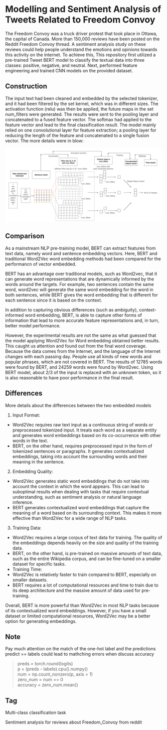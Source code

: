 # Modelling and Sentiment Analysis of Tweets Related to Freedom Convoy

The Freedom Convoy was a truck driver protest that took place in Ottawa, the capital of Canada. More than 150,000 reviews have been posted on the Reddit Freedom Convoy thread. A sentiment analysis study on these reviews could help people understand the emotions and opinions towards this activity on the internet. To achieve this, This repository first utilized a pre-trained Tweet BERT model to classify the textual data into three classes: positive, negative, and neutral. Next,  performed feature engineering and trained CNN models on the provided dataset.

## Construction
The input text had been cleaned and embedded by the selected tokenizer, and it had been filtered by the set kernel, which was in different sizes. The activation function (relu) was then be applied, the future maps in the set num_filters were generated. The results were sent to the pooling layer and concatenated to a fused feature vector. The softmax had applied to the feature vector and lead to the final classification result. The model mainly relied on one convolutional layer for feature extraction; a pooling layer for reducing the length of the feature and concatenated to a single fusion vector. The more details were in blow:

![Architecture of CNN](arch.png)

## Comparison
As a mainstream NLP pre-training model, BERT can extract features from text data, namely word and sentence embedding vectors. Here, BERT and traditional Word2Vec word embedding methods had been compared for the performancn of vector embedded. 

BERT has an advantage over traditional models, such as Word2vec, that it can generate word representations that are dynamically informed by the words around the targets. For example, two sentences contain the same word, word2vec will generate the same word embedding for the word in both sentences, while BERT gives the word embedding that is different for each sentence since it is based on the context. 

In addition to capturing obvious differences (such as ambiguity), context-informed word embedding, BERT, is able to capture other forms of information that lead to more accurate feature representations and, in turn, better model performance. 

However, the experimental results are not the same as what guessed that the model applying Word2Vec for Word embedding obtained better results. This caught us attention and found out from the final word coverage. Because the data comes from the Internet, and the language of the Internet changes with each passing day. People use all kinds of new words and popular phrases, which are not covered in BERT. The results of 12785 words were found by BERT, and 24259 words were found by Word2vec. Using BERT model, about 2/3 of the input is replaced with an unknown token, so it is also reasonable to have poor performance in the final result.

## Differences
More details about the differences between the two embedded models
1. Input Format:
  - Word2Vec requires raw text input as a continuous string of words or preprocessed tokenized input. It treats each word as a separate entity and generates word embeddings based on its co-occurrence with other words in the text.
  - BERT, on the other hand, requires preprocessed input in the form of tokenized sentences or paragraphs. It generates contextualized embeddings, taking into account the surrounding words and their meaning in the sentence.
2. Embedding Quality:
  - Word2Vec generates static word embeddings that do not take into account the context in which the word appears. This can lead to suboptimal results when dealing with tasks that require contextual understanding, such as sentiment analysis or natural language inference.
  - BERT generates contextualized word embeddings that capture the meaning of a word based on its surrounding context. This makes it more effective than Word2Vec for a wide range of NLP tasks.
3. Training Data:
- Word2Vec requires a large corpus of text data for training. The quality of the embeddings depends heavily on the size and quality of the training data.
- BERT, on the other hand, is pre-trained on massive amounts of text data, such as the entire Wikipedia corpus, and can be fine-tuned on a smaller dataset for specific tasks.
- Training Time:
- Word2Vec is relatively faster to train compared to BERT, especially on smaller datasets.
- BERT requires a lot of computational resources and time to train due to its deep architecture and the massive amount of data used for pre-training.

Overall, BERT is more powerful than Word2Vec in most NLP tasks because of its contextualized word embeddings. However, if you have a small dataset or limited computational resources, Word2Vec may be a better option for generating embeddings.


## Note
Pay much attention on the match of the one-hot label and the predictions
predict == labels could lead to mathching errors when discuss accuracy  
>preds = torch.round(logits) <br/>
>p = (preds - labels).cpu().numpy() <br/>
>num = np.count_nonzero(p, axis = 1) <br/>
>zero_num = num == 0 <br/>
>accuracy = zero_num.mean()

## Tag
Multi-class classification task

Sentiment analysis for reviews about Freedom_Convoy from reddit
